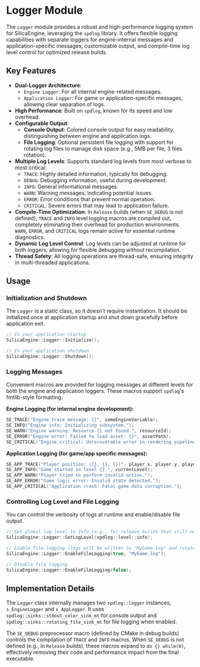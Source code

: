 # Logger Module

The `Logger` module provides a robust and high-performance logging system for SilicaEngine, leveraging the `spdlog` library. It offers flexible logging capabilities with separate loggers for engine-internal messages and application-specific messages, customizable output, and compile-time log level control for optimized release builds.

## Key Features

*   **Dual-Logger Architecture**:
    *   `Engine Logger`: For all internal engine-related messages.
    *   `Application Logger`: For game or application-specific messages, allowing clear separation of logs.
*   **High Performance**: Built on `spdlog`, known for its speed and low overhead.
*   **Configurable Output**:
    *   **Console Output**: Colored console output for easy readability, distinguishing between engine and application logs.
    *   **File Logging**: Optional persistent file logging with support for rotating log files to manage disk space (e.g., 5MB per file, 3 files rotation).
*   **Multiple Log Levels**: Supports standard log levels from most verbose to most critical:
    *   `TRACE`: Highly detailed information, typically for debugging.
    *   `DEBUG`: Debugging information, useful during development.
    *   `INFO`: General informational messages.
    *   `WARN`: Warning messages, indicating potential issues.
    *   `ERROR`: Error conditions that prevent normal operation.
    *   `CRITICAL`: Severe errors that may lead to application failure.
*   **Compile-Time Optimization**: In `Release` builds (when `SE_DEBUG` is not defined), `TRACE` and `INFO` level logging macros are compiled out, completely eliminating their overhead for production environments. `WARN`, `ERROR`, and `CRITICAL` logs remain active for essential runtime diagnostics.
*   **Dynamic Log Level Control**: Log levels can be adjusted at runtime for both loggers, allowing for flexible debugging without recompilation.
*   **Thread Safety**: All logging operations are thread-safe, ensuring integrity in multi-threaded applications.

## Usage

### Initialization and Shutdown

The `Logger` is a static class, so it doesn't require instantiation. It should be initialized once at application startup and shut down gracefully before application exit.

```cpp
// In your application startup
SilicaEngine::Logger::Initialize();

// In your application shutdown
SilicaEngine::Logger::Shutdown();
```

### Logging Messages

Convenient macros are provided for logging messages at different levels for both the engine and application loggers. These macros support `spdlog`'s fmtlib-style formatting.

**Engine Logging (for internal engine development):**

```cpp
SE_TRACE("Engine trace message: {}", someEngineVariable);
SE_INFO("Engine info: Initializing subsystem.");
SE_WARN("Engine warning: Resource {} not found.", resourceId);
SE_ERROR("Engine error: Failed to load asset: {}", assetPath);
SE_CRITICAL("Engine critical: Unrecoverable error in rendering pipeline!");
```

**Application Logging (for game/app specific messages):**

```cpp
SE_APP_TRACE("Player position: ({}, {}, {})", player.x, player.y, player.z);
SE_APP_INFO("Game started in level {}.", currentLevel);
SE_APP_WARN("Player tried to perform invalid action.");
SE_APP_ERROR("Game logic error: Invalid state detected.");
SE_APP_CRITICAL("Application crash: Fatal game data corruption.");
```

### Controlling Log Level and File Logging

You can control the verbosity of logs at runtime and enable/disable file output.

```cpp
// Set global log level to Info (e.g., for release builds that still need some info)
SilicaEngine::Logger::SetLogLevel(spdlog::level::info);

// Enable file logging (logs will be written to "MyGame.log" and rotated)
SilicaEngine::Logger::EnableFileLogging(true, "MyGame.log");

// Disable file logging
SilicaEngine::Logger::EnableFileLogging(false);
```

## Implementation Details

The `Logger` class internally manages two `spdlog::logger` instances, `s_EngineLogger` and `s_AppLogger`. It uses `spdlog::sinks::stdout_color_sink_mt` for console output and `spdlog::sinks::rotating_file_sink_mt` for file logging when enabled.

The `SE_DEBUG` preprocessor macro (defined by CMake in debug builds) controls the compilation of `TRACE` and `INFO` macros. When `SE_DEBUG` is not defined (e.g., in `Release` builds), these macros expand to `do {} while(0)`, effectively removing their code and performance impact from the final executable.